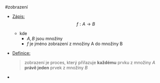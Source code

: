 #zobrazení 
- <u>Zápis:</u> $$f: A\to B$$
	- kde
		- $A,B$ jsou množiny
		- $f$ je jméno zobrazení z množiny A do množiny B
- <u>Definice:</u>
	>zobrazení je proces, který přiřazuje **každému** prvku z množiny $A$ **právě jeden** prvek z množiny $B$
	
- </u> 
